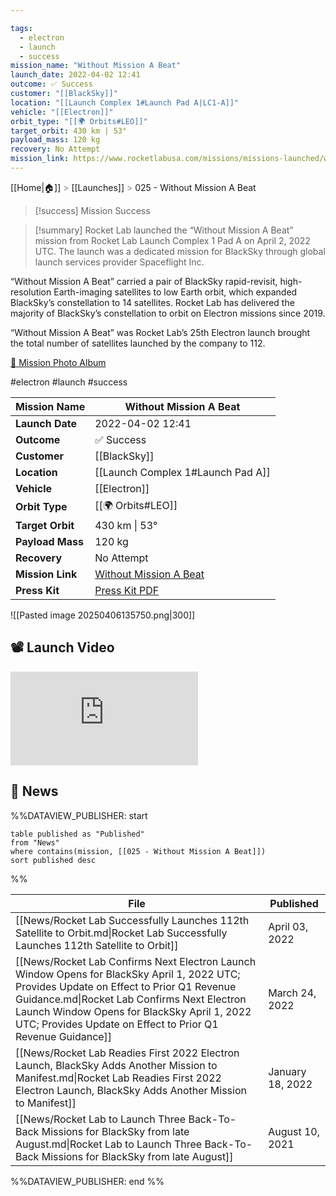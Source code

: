 ```yaml
---

tags:
  - electron
  - launch
  - success
mission_name: "Without Mission A Beat"
launch_date: 2022-04-02 12:41
outcome: ✅ Success
customer: "[[BlackSky]]"
location: "[[Launch Complex 1#Launch Pad A|LC1-A]]"
vehicle: "[[Electron]]"
orbit_type: "[[🌍 Orbits#LEO]]"
target_orbit: 430 km | 53°
payload_mass: 120 kg
recovery: No Attempt
mission_link: https://www.rocketlabusa.com/missions/missions-launched/without-mission-a-beat/
---
```

[[Home|🏠]]  <span style="color: LightSlateGray">></span>  [[Launches]]  <span style="color: LightSlateGray">></span>  025 - Without Mission A Beat

>[!success] Mission Success

>[!summary]
Rocket Lab launched the “Without Mission A Beat” mission from Rocket Lab Launch Complex 1 Pad A on April 2, 2022 UTC.  The launch was a dedicated mission for BlackSky through global launch services provider Spaceflight Inc. 
>
“Without Mission A Beat” carried a pair of BlackSky rapid-revisit, high-resolution Earth-imaging satellites to low Earth orbit, which expanded BlackSky’s constellation to 14 satellites. Rocket Lab has delivered the majority of BlackSky’s constellation to orbit on Electron missions since 2019.
>
“Without Mission A Beat” was Rocket Lab’s 25th Electron launch brought the total number of satellites launched by the company to 112. 
>
[📸 Mission Photo Album](https://www.flickr.com/photos/rocketlab/albums/72177720301776029/)

#electron #launch #success


| **Mission Name** | Without Mission A Beat                                                                                     |
| ---------------- | ---------------------------------------------------------------------------------------------------------- |
| **Launch Date**  | 2022-04-02 12:41                                                                                           |
| **Outcome**      | ✅ Success                                                                                                  |
| **Customer**     | [[BlackSky]]                                                                                               |
| **Location**     | [[Launch Complex 1#Launch Pad A]]                                                                          |
| **Vehicle**      | [[Electron]]                                                                                               |
| **Orbit Type**   | [[🌍 Orbits#LEO]]                                                                                          |
| **Target Orbit** | 430 km &#124; 53°                                                                                          |
| **Payload Mass** | 120 kg                                                                                                     |
| **Recovery**     | No Attempt                                                                                                 |
| **Mission Link** | [Without Mission A Beat](https://www.rocketlabusa.com/missions/missions-launched/without-mission-a-beat/)  |
| **Press Kit**    | [Press Kit PDF](https://rocketlabcorp.com/assets/Uploads/Rocket-Lab-Without-Mission-A-Beat-Press-Kit2.pdf) |


![[Pasted image 20250406135750.png|300]]

## 📽️ Launch Video

<div class="responsive-video">
<iframe src="https://www.youtube.com/embed/yU2-0J5w0oE" title="Rocket Lab&#39;s Electron - Without Mission A Beat Mission" frameborder="0" allow="accelerometer; autoplay; clipboard-write; encrypted-media; gyroscope; picture-in-picture; web-share" referrerpolicy="strict-origin-when-cross-origin" allowfullscreen></iframe>     
</div>

## 📰 News
%%DATAVIEW_PUBLISHER: start
```
table published as "Published"
from "News"
where contains(mission, [[025 - Without Mission A Beat]])
sort published desc
```
%%

| File                                                                                                                                                                                                                                                                                                   | Published        |
| ------------------------------------------------------------------------------------------------------------------------------------------------------------------------------------------------------------------------------------------------------------------------------------------------------ | ---------------- |
| [[News/Rocket Lab Successfully Launches 112th Satellite to Orbit.md\|Rocket Lab Successfully Launches 112th Satellite to Orbit]]                                                                                                                                                                       | April 03, 2022   |
| [[News/Rocket Lab Confirms Next Electron Launch Window Opens for BlackSky April 1, 2022 UTC; Provides Update on Effect to Prior Q1 Revenue Guidance.md\|Rocket Lab Confirms Next Electron Launch Window Opens for BlackSky April 1, 2022 UTC; Provides Update on Effect to Prior Q1 Revenue Guidance]] | March 24, 2022   |
| [[News/Rocket Lab Readies First 2022 Electron Launch, BlackSky Adds Another Mission to Manifest.md\|Rocket Lab Readies First 2022 Electron Launch, BlackSky Adds Another Mission to Manifest]]                                                                                                         | January 18, 2022 |
| [[News/Rocket Lab to Launch Three Back-To-Back Missions for BlackSky from late August.md\|Rocket Lab to Launch Three Back-To-Back Missions for BlackSky from late August]]                                                                                                                             | August 10, 2021  |

%%DATAVIEW_PUBLISHER: end %%